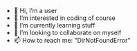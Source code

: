 - 👋 Hi, I’m a user
- 👀 I’m interested in coding of course
- 🌱 I’m currently learning stuff
- 💞️ I’m looking to collaborate on myself
- 📫 How to reach me: "DirNotFoundError"

<!---
Gian0206/Gian0206 is a ✨ special ✨ repository because its `README.md` (this file) appears on your GitHub profile.
You can click the Preview link to take a look at your changes.
--->
